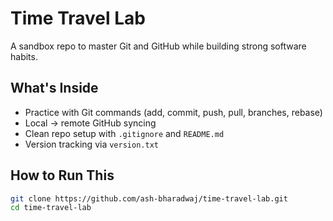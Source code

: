 # Time Travel Lab 

A sandbox repo to master Git and GitHub while building strong software habits.

##  What's Inside

- Practice with Git commands (add, commit, push, pull, branches, rebase)
- Local → remote GitHub syncing
- Clean repo setup with `.gitignore` and `README.md`
- Version tracking via `version.txt`

##  How to Run This

```bash
git clone https://github.com/ash-bharadwaj/time-travel-lab.git
cd time-travel-lab
